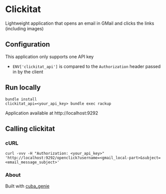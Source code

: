 # Clickitat

Lightweight application that opens an email in GMail and clicks the links (including images)

## Configuration
This application only supports one API key
* `ENV['clickitat_api']` is compared to the `Authorization` header passed in by the client

## Run locally

    bundle install
    clickitat_api=<your_api_key> bundle exec rackup

Application available at http://localhost:9292

## Calling clickitat
### cURL

    curl -vvv -H "Authorization: <your_api_key>" 'http://localhost:9292/openclick?username=<gmail_local-part>&subject=<email_message_subject>'


### About
Built with [cuba_genie](http://www.rubydoc.info/gems/cuba_genie)